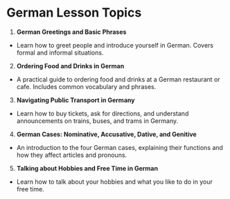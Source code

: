 # German Lesson Topics

1. **German Greetings and Basic Phrases**
* Learn how to greet people and introduce yourself in German. Covers formal and informal situations.

2. **Ordering Food and Drinks in German**
* A practical guide to ordering food and drinks at a German restaurant or cafe. Includes common vocabulary and phrases.

3. **Navigating Public Transport in Germany**
* Learn how to buy tickets, ask for directions, and understand announcements on trains, buses, and trams in Germany.

4. **German Cases: Nominative, Accusative, Dative, and Genitive**
* An introduction to the four German cases, explaining their functions and how they affect articles and pronouns.

5. **Talking about Hobbies and Free Time in German**
* Learn how to talk about your hobbies and what you like to do in your free time.

